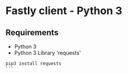 # Fastly client - Python 3

## Requirements

* Python 3
* Python 3 Library 'requests'
````bash
pip3 install requests
```
